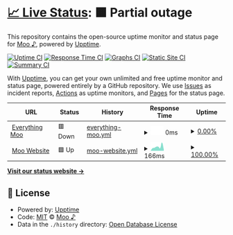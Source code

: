 # [📈 Live Status](https://moo-7.github.io/uptime): <!--live status--> **🟧 Partial outage**

This repository contains the open-source uptime monitor and status page for [Moo ♪](https://moo.is-a.fun), powered by [Upptime](https://github.com/upptime/upptime).

[![Uptime CI](https://github.com/moo-7/uptime/workflows/Uptime%20CI/badge.svg)](https://github.com/moo-7/uptime/actions?query=workflow%3A%22Uptime+CI%22)
[![Response Time CI](https://github.com/moo-7/uptime/workflows/Response%20Time%20CI/badge.svg)](https://github.com/moo-7/uptime/actions?query=workflow%3A%22Response+Time+CI%22)
[![Graphs CI](https://github.com/moo-7/uptime/workflows/Graphs%20CI/badge.svg)](https://github.com/moo-7/uptime/actions?query=workflow%3A%22Graphs+CI%22)
[![Static Site CI](https://github.com/moo-7/uptime/workflows/Static%20Site%20CI/badge.svg)](https://github.com/moo-7/uptime/actions?query=workflow%3A%22Static+Site+CI%22)
[![Summary CI](https://github.com/moo-7/uptime/workflows/Summary%20CI/badge.svg)](https://github.com/moo-7/uptime/actions?query=workflow%3A%22Summary+CI%22)

With [Upptime](https://upptime.js.org), you can get your own unlimited and free uptime monitor and status page, powered entirely by a GitHub repository. We use [Issues](https://github.com/moo-7/uptime/issues) as incident reports, [Actions](https://github.com/moo-7/uptime/actions) as uptime monitors, and [Pages](https://moo-7.github.io/uptime) for the status page.

<!--start: status pages-->
<!-- This summary is generated by Upptime (https://github.com/upptime/upptime) -->
<!-- Do not edit this manually, your changes will be overwritten -->
<!-- prettier-ignore -->
| URL | Status | History | Response Time | Uptime |
| --- | ------ | ------- | ------------- | ------ |
| <img alt="" src="https://icons.duckduckgo.com/ip3/168.119.88.145.ico" height="13"> [Everything Moo](http://168.119.88.145:3022) | 🟥 Down | [everything-moo.yml](https://github.com/moo-7/uptime/commits/HEAD/history/everything-moo.yml) | <details><summary><img alt="Response time graph" src="./graphs/everything-moo/response-time-week.png" height="20"> 0ms</summary><br><a href="https://moo-uptime.is-a.fun/history/everything-moo"><img alt="Response time 184" src="https://img.shields.io/endpoint?url=https%3A%2F%2Fraw.githubusercontent.com%2Fmoo-7%2Fuptime%2FHEAD%2Fapi%2Feverything-moo%2Fresponse-time.json"></a><br><a href="https://moo-uptime.is-a.fun/history/everything-moo"><img alt="24-hour response time 0" src="https://img.shields.io/endpoint?url=https%3A%2F%2Fraw.githubusercontent.com%2Fmoo-7%2Fuptime%2FHEAD%2Fapi%2Feverything-moo%2Fresponse-time-day.json"></a><br><a href="https://moo-uptime.is-a.fun/history/everything-moo"><img alt="7-day response time 0" src="https://img.shields.io/endpoint?url=https%3A%2F%2Fraw.githubusercontent.com%2Fmoo-7%2Fuptime%2FHEAD%2Fapi%2Feverything-moo%2Fresponse-time-week.json"></a><br><a href="https://moo-uptime.is-a.fun/history/everything-moo"><img alt="30-day response time 0" src="https://img.shields.io/endpoint?url=https%3A%2F%2Fraw.githubusercontent.com%2Fmoo-7%2Fuptime%2FHEAD%2Fapi%2Feverything-moo%2Fresponse-time-month.json"></a><br><a href="https://moo-uptime.is-a.fun/history/everything-moo"><img alt="1-year response time 184" src="https://img.shields.io/endpoint?url=https%3A%2F%2Fraw.githubusercontent.com%2Fmoo-7%2Fuptime%2FHEAD%2Fapi%2Feverything-moo%2Fresponse-time-year.json"></a></details> | <details><summary><a href="https://moo-uptime.is-a.fun/history/everything-moo">0.00%</a></summary><a href="https://moo-uptime.is-a.fun/history/everything-moo"><img alt="All-time uptime 38.17%" src="https://img.shields.io/endpoint?url=https%3A%2F%2Fraw.githubusercontent.com%2Fmoo-7%2Fuptime%2FHEAD%2Fapi%2Feverything-moo%2Fuptime.json"></a><br><a href="https://moo-uptime.is-a.fun/history/everything-moo"><img alt="24-hour uptime 0.00%" src="https://img.shields.io/endpoint?url=https%3A%2F%2Fraw.githubusercontent.com%2Fmoo-7%2Fuptime%2FHEAD%2Fapi%2Feverything-moo%2Fuptime-day.json"></a><br><a href="https://moo-uptime.is-a.fun/history/everything-moo"><img alt="7-day uptime 0.00%" src="https://img.shields.io/endpoint?url=https%3A%2F%2Fraw.githubusercontent.com%2Fmoo-7%2Fuptime%2FHEAD%2Fapi%2Feverything-moo%2Fuptime-week.json"></a><br><a href="https://moo-uptime.is-a.fun/history/everything-moo"><img alt="30-day uptime 0.00%" src="https://img.shields.io/endpoint?url=https%3A%2F%2Fraw.githubusercontent.com%2Fmoo-7%2Fuptime%2FHEAD%2Fapi%2Feverything-moo%2Fuptime-month.json"></a><br><a href="https://moo-uptime.is-a.fun/history/everything-moo"><img alt="1-year uptime 38.17%" src="https://img.shields.io/endpoint?url=https%3A%2F%2Fraw.githubusercontent.com%2Fmoo-7%2Fuptime%2FHEAD%2Fapi%2Feverything-moo%2Fuptime-year.json"></a></details>
| <img alt="" src="https://icons.duckduckgo.com/ip3/moo.is-a.dev.ico" height="13"> [Moo Website](https://moo.is-a.dev/) | 🟩 Up | [moo-website.yml](https://github.com/moo-7/uptime/commits/HEAD/history/moo-website.yml) | <details><summary><img alt="Response time graph" src="./graphs/moo-website/response-time-week.png" height="20"> 166ms</summary><br><a href="https://moo-uptime.is-a.fun/history/moo-website"><img alt="Response time 132" src="https://img.shields.io/endpoint?url=https%3A%2F%2Fraw.githubusercontent.com%2Fmoo-7%2Fuptime%2FHEAD%2Fapi%2Fmoo-website%2Fresponse-time.json"></a><br><a href="https://moo-uptime.is-a.fun/history/moo-website"><img alt="24-hour response time 62" src="https://img.shields.io/endpoint?url=https%3A%2F%2Fraw.githubusercontent.com%2Fmoo-7%2Fuptime%2FHEAD%2Fapi%2Fmoo-website%2Fresponse-time-day.json"></a><br><a href="https://moo-uptime.is-a.fun/history/moo-website"><img alt="7-day response time 166" src="https://img.shields.io/endpoint?url=https%3A%2F%2Fraw.githubusercontent.com%2Fmoo-7%2Fuptime%2FHEAD%2Fapi%2Fmoo-website%2Fresponse-time-week.json"></a><br><a href="https://moo-uptime.is-a.fun/history/moo-website"><img alt="30-day response time 128" src="https://img.shields.io/endpoint?url=https%3A%2F%2Fraw.githubusercontent.com%2Fmoo-7%2Fuptime%2FHEAD%2Fapi%2Fmoo-website%2Fresponse-time-month.json"></a><br><a href="https://moo-uptime.is-a.fun/history/moo-website"><img alt="1-year response time 132" src="https://img.shields.io/endpoint?url=https%3A%2F%2Fraw.githubusercontent.com%2Fmoo-7%2Fuptime%2FHEAD%2Fapi%2Fmoo-website%2Fresponse-time-year.json"></a></details> | <details><summary><a href="https://moo-uptime.is-a.fun/history/moo-website">100.00%</a></summary><a href="https://moo-uptime.is-a.fun/history/moo-website"><img alt="All-time uptime 99.99%" src="https://img.shields.io/endpoint?url=https%3A%2F%2Fraw.githubusercontent.com%2Fmoo-7%2Fuptime%2FHEAD%2Fapi%2Fmoo-website%2Fuptime.json"></a><br><a href="https://moo-uptime.is-a.fun/history/moo-website"><img alt="24-hour uptime 100.00%" src="https://img.shields.io/endpoint?url=https%3A%2F%2Fraw.githubusercontent.com%2Fmoo-7%2Fuptime%2FHEAD%2Fapi%2Fmoo-website%2Fuptime-day.json"></a><br><a href="https://moo-uptime.is-a.fun/history/moo-website"><img alt="7-day uptime 100.00%" src="https://img.shields.io/endpoint?url=https%3A%2F%2Fraw.githubusercontent.com%2Fmoo-7%2Fuptime%2FHEAD%2Fapi%2Fmoo-website%2Fuptime-week.json"></a><br><a href="https://moo-uptime.is-a.fun/history/moo-website"><img alt="30-day uptime 100.00%" src="https://img.shields.io/endpoint?url=https%3A%2F%2Fraw.githubusercontent.com%2Fmoo-7%2Fuptime%2FHEAD%2Fapi%2Fmoo-website%2Fuptime-month.json"></a><br><a href="https://moo-uptime.is-a.fun/history/moo-website"><img alt="1-year uptime 99.99%" src="https://img.shields.io/endpoint?url=https%3A%2F%2Fraw.githubusercontent.com%2Fmoo-7%2Fuptime%2FHEAD%2Fapi%2Fmoo-website%2Fuptime-year.json"></a></details>

<!--end: status pages-->

[**Visit our status website →**](https://moo-7.github.io/uptime)

## 📄 License

- Powered by: [Upptime](https://github.com/upptime/upptime)
- Code: [MIT](./LICENSE) © [Moo ♪](https://moo.is-a.fun)
- Data in the `./history` directory: [Open Database License](https://opendatacommons.org/licenses/odbl/1-0/)
